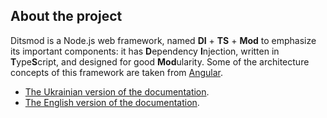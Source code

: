 ## About the project

Ditsmod is a Node.js web framework, named **DI** + **TS** + **Mod** to emphasize its important
components: it has **D**ependency **I**njection, written in **T**ype**S**cript, and designed for
good **Mod**ularity. Some of the architecture concepts of this framework are taken from
[Angular][9].

- [The Ukrainian version of the documentation](https://ditsmod.github.io/).
- [The English version of the documentation](https://ditsmod.github.io/en/).

[9]: https://github.com/angular/angular

